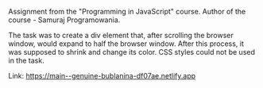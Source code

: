 Assignment from the "Programming in JavaScript" course. Author of the course - Samuraj Programowania.

The task was to create a div element that, after scrolling the browser window, would expand to half the browser window. After this process, it was supposed to shrink and change its color. CSS styles could not be used in the task.

Link: https://main--genuine-bublanina-df07ae.netlify.app
